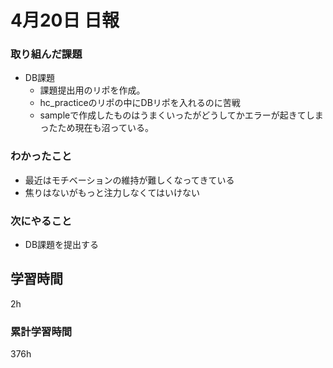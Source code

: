 #  4月20日 日報
###  取り組んだ課題
  * DB課題
    * 課題提出用のリポを作成。
    * hc_practiceのリポの中にDBリポを入れるのに苦戦
    * sampleで作成したものはうまくいったがどうしてかエラーが起きてしまったため現在も沼っている。


### わかったこと
  * 最近はモチベーションの維持が難しくなってきている
  * 焦りはないがもっと注力しなくてはいけない

### 次にやること
  * DB課題を提出する

##  学習時間
2h


###  累計学習時間
376h
